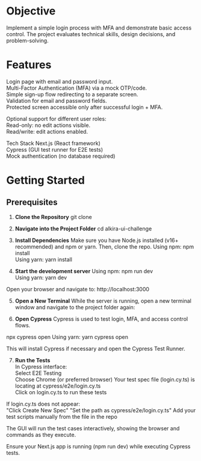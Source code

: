 # Objective

Implement a simple login process with MFA and demonstrate basic access control. The project evaluates technical skills, design decisions, and problem-solving.

# Features
Login page with email and password input.  
Multi-Factor Authentication (MFA) via a mock OTP/code.  
Simple sign-up flow redirecting to a separate screen.  
Validation for email and password fields.  
Protected screen accessible only after successful login + MFA.  

Optional support for different user roles:  
Read-only: no edit actions visible.  
Read/write: edit actions enabled.  
  
Tech Stack
Next.js (React framework)  
Cypress (GUI test runner for E2E tests)  
Mock authentication (no database required)  


# Getting Started
## Prerequisites
1. **Clone the Repository**
git clone <repo-url>

2. **Navigate into the Project Folder**
cd alkira-ui-challenge

3. **Install Dependencies**
Make sure you have Node.js installed (v16+ recommended) and npm or yarn. Then, clone the repo.
Using npm: npm install  
Using yarn: yarn install  

4. **Start the development server**
Using npm: npm run dev  
Using yarn: yarn dev  

Open your browser and navigate to: http://localhost:3000

5. **Open a New Terminal**
While the server is running, open a new terminal window and navigate to the project folder again:  

6. **Open Cypress**
Cypress is used to test login, MFA, and access control flows.  

npx cypress open 
Using yarn: yarn cypress open  

This will install Cypress if necessary and open the Cypress Test Runner.  

7. **Run the Tests**  
In Cypress interface:  
    Select E2E Testing  
    Choose Chrome (or preferred browser) 
    Your test spec file (login.cy.ts) is locating at cypress/e2e/login.cy.ts  
    Click on login.cy.ts to run these tests  

If login.cy.ts does not appear:  
    "Click Create New Spec"
    "Set the path as cypress/e2e/login.cy.ts"
    Add your test scripts manually from the file in the repo


The GUI will run the test cases interactively, showing the browser and commands as they execute.

Ensure your Next.js app is running (npm run dev) while executing Cypress tests.